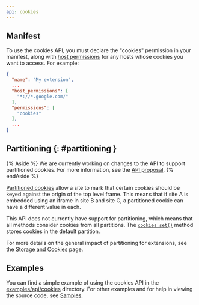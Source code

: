 ```yaml
---
api: cookies
---
```


## Manifest

To use the cookies API, you must declare the "cookies" permission in your
manifest, along with [host permissions][1] for any hosts whose cookies you want
to access. For example:

```json
{
  "name": "My extension",
  ...
  "host_permissions": [
    "*://*.google.com/"
  ],
  "permissions": [
    "cookies"
  ],
  ...
}
```

## Partitioning {: #partitioning }

{% Aside %}
We are currently working on changes to the API to support partitioned cookies. For more information,
see the [API proposal][partitioning-api-proposal].
{% endAside %}

[Partitioned cookies][chips] allow a site to mark that certain cookies should be keyed against the
origin of the top level frame. This means that if site A is embedded using an iframe in site B
and site C, a partitioned cookie can have a different value in each.

This API does not currently have support for partitioning, which means that all methods consider
cookies from all partitions. The [`cookies.set()`](#method-set) method stores cookies in the default
partition.

For more details on the general impact of partitioning for extensions, see the
[Storage and Cookies][cookie-partitioning] page.

## Examples

You can find a simple example of using the cookies API in the
[examples/api/cookies][2] directory. For other examples and for help in viewing
the source code, see [Samples][3].

[1]: /docs/extensions/mv3/declare_permissions
[2]: https://github.com/GoogleChrome/chrome-extensions-samples/tree/main/api-samples/cookies/cookie-clearer
[3]: /docs/extensions/mv3/samples
[chips]: /docs/privacy-sandbox/chips
[partitioning-api-proposal]: https://docs.google.com/document/d/1iZKjdUft0x3m6pTH8hnppF5VHinCy0Wlprk7bUwV-XY/edit?usp=sharing
[cookie-partitioning]: /docs/extensions/mv3/storage-and-cookies/#cookies-partitioning
